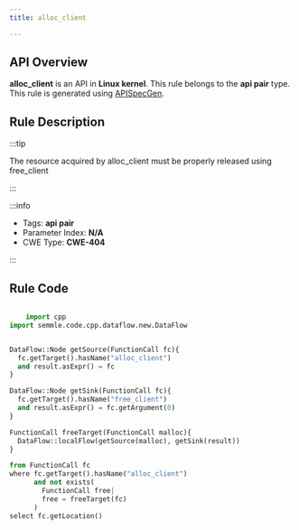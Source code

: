 ```yaml
---
title: alloc_client

---
```



## API Overview
**alloc_client** is an API in **Linux kernel**. This rule belongs to the **api pair** type. This rule is generated using [APISpecGen](../../tools/APISpecGen).
## Rule Description

:::tip

The resource acquired by alloc_client must be properly released using free_client

:::

:::info

- Tags: **api pair**
- Parameter Index: **N/A**
- CWE Type: **CWE-404**

:::

## Rule Code
```python

    import cpp
import semmle.code.cpp.dataflow.new.DataFlow


DataFlow::Node getSource(FunctionCall fc){
  fc.getTarget().hasName("alloc_client")
  and result.asExpr() = fc
}

DataFlow::Node getSink(FunctionCall fc){
  fc.getTarget().hasName("free_client")
  and result.asExpr() = fc.getArgument(0)
}

FunctionCall freeTarget(FunctionCall malloc){
  DataFlow::localFlow(getSource(malloc), getSink(result))
}

from FunctionCall fc
where fc.getTarget().hasName("alloc_client")
      and not exists(
        FunctionCall free| 
        free = freeTarget(fc)
      )
select fc.getLocation()

    
```